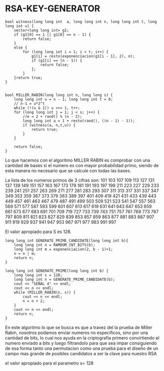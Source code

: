# RSA-KEY-GENERATOR
```
bool witness(long long int  a, long long int n, long long int t, long long int u) {
    vector<long long int> g1;
    if (g1[0] == 1 || g1[0] == n - 1) {
        return false;
    }
    else {
        for (long long int i = 1; i < t; i++) {
            g1[i] = resto(exponenciacion(g1[i - 1], 2), n);
            if (g1[i] == (n - 1)) {
                return false;
            };
        }
    }return true;
}


bool MILLER_RABIN(long long int n, long long s) {
    long long int u = n - 1; long long int t = 0;
    // n-1 = u*2^t
    while (!(u & 1)) u >>= 1, t++;
    for (long long int j = 1; j < s; j++) {
        //e = 2 + rand() % (n - 2);
        long long int a = 1 + resto(rand(), ((n - 1) - 1));
        if (witness(a, n,t,u)) {
            return true;
        }
    }

    return false;
}
```

Lo que hacemos con el algoritmo MILLER RABIN es comprobar con una cantidad de bases si el numero es con mayor probabilidad primo, siendo de esta manera no necesario que se calcule con todas las bases.

La lista de los numeros primos de 3 cifras son:
101	103	107	109	113	127	131	137	139	149	151	157	163
167	173	179	181	191	193	197	199	211	223	227	229	233	239	241	251	257	263	269
271	277	281	283	293	307	311	313	317	331	337	347	349	353	359	367	373	379	383
389	397	401	409	419	421	431	433	439	443	449	457	461	463	467	479	487	491	499
503	509	521	523	541	547	557	563	569	571	577	587	593	599	601	607	613	617	619
631	641	643	647	653	659	661	673	677	683	691	701	709	719	727	733	739	743	751
757	761	769	773	787	797	809	811	821	823	827	829	839	853	857	859	863	877	881
883	887	907	911	919	929	937	941	947	953	967	971	977	983	991	997

El valor apropiado para S es 128.


```
long long int GENERATE_PRIME_CANDIDATE(long long int b){
    long long int n = RAMDOM_INT_BITS(b);
    long long int m = exponenciacion(2, b - 1)+1;
    n = n | m;
    return n;
}

long long int GENERATE_PRIME(long long int b) {
    long long int s = 128;
    long long int n = GENERATE_PRIME_CANDIDATE(b);
    cout << "SEÑAL 4" << endl;
    cout << n << endl;
    while (MILLER_RABIN(n, s)) {
        cout << n << endl;
        n = n + 2;
    }
    cout << n << endl;
    return n;
}
```

En este algoritmo lo que se busca es que a travez del la prueba de Miller Rabin, nosotros podamos enviar numeros no especificos, sino por una cantidad de bits, lo cual nos ayuda en la criptografia primero convirtiendo el numero enviado a bits y luego filtrandolo para que sea impar consiguiendo de esa forma tanto una permutacion como una prueba para el diseño de un campo mas grande de posibles candidatos a ser la clave para nuestro RSA

el valor apropiado para el parametro s= 128
